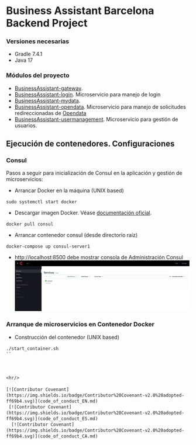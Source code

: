 
# Business Assistant Barcelona Backend Project


### Versiones necesarias

- Gradle 7.4.1
- Java 17

### Módulos del proyecto

- [BusinessAssistant-gateway](BusinessAssistant-gateway/README.md). 
- [BusinessAssistant-login](BusinessAssistant-login/README.md). Microservicio para manejo de login
- [BusinessAssistant-mydata](BusinessAssistant-mydata/README.md). 
- [BusinessAssistant-opendata](BusinessAssistant-opendata/README.md). Microservicio para manejo de solicitudes redireccionadas de [Opendata](https://opendata-ajuntament.barcelona.cat/es/api-cataleg)
- [BusinessAssistant-usermanagement](BusinessAssistant-usermanagement/README.md). Microservicio para gestión de usuarios.

## Ejecución de contenedores. Configuraciones 

### Consul

Pasos a seguir para inicialización de Consul en la aplicación y gestión de microservicios:

- Arrancar Docker en la máquina (UNIX based)

```
sudo systemctl start docker 
```
- Descargar imagen Docker. Véase [documentación oficial](https://hub.docker.com/_/consul).

```
docker pull consul
```

- Arrancar contenedor consul (desde directorio raíz)

```
docker-compose up consul-server1
```

- http://localhost:8500 debe mostrar consola de Administración Consul ![Administracion Consul](img/Consul.png)

### Arranque de microservicios en Contenedor Docker

- Construcción del contenedor (UNIX based)

```
./start_container.sh
``



<hr/>

[![Contributor Covenant](https://img.shields.io/badge/Contributor%20Covenant-v2.0%20adopted-ff69b4.svg)](code_of_conduct_EN.md) 
 [![Contributor Covenant](https://img.shields.io/badge/Contributor%20Covenant-v2.0%20adopted-ff69b4.svg)](code_of_conduct_ES.md) 
  [![Contributor Covenant](https://img.shields.io/badge/Contributor%20Covenant-v2.0%20adopted-ff69b4.svg)](code_of_conduct_CA.md) 
